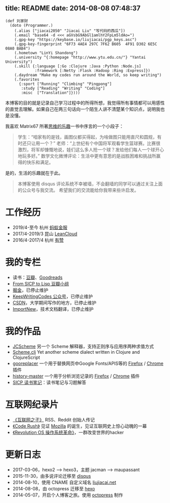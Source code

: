 title: README
date: 2014-08-08 07:48:37
---

```
(def 刘家财
  (doto (Programmer.)
    (.alias ["jiacai2050" "Jiacai Liu" "写代码的西瓜"])
    (.email "base64 -d <<< aGVsbG9AbGl1amlhY2FpLm5ldAo=")
    (.gpg-key "https://keybase.io/liujiacai/pgp_keys.asc")
    (.gpg-key-fingerprint "6F73 4AE4 297C 7F62 B605  4F91 D302 6E5C 08A0 BAB4")
    (.hometown "LinYi Shandong")
    (.university ^{:homepage "http://www.ytu.edu.cn/"} "Yantai University")
    (.skill {:language [:Go :Clojure :Java :Python :Node.js]
             :framework [:Netty :Flask :Hadoop :Ring :Express]})
    (.daydream "Make my codes run around the World, so keep writing")
    (.favorites
      {:sport ["Running" "Climbing" "Pingpong"]
       :study ["Reading" "Writing" "Coding"]
       :misc  ["Translation"]})))
```

本博客的目的就是记录自己学习过程中的所得所想，我觉得所有事情都可以用感性的直觉去理解。如果自己在两三句话向一个陌生人讲不清楚某个知识点，说明我也是没懂。

我喜欢 Matrix67 所著[思维的乐趣](http://book.douban.com/subject/10779597/)一书中序言的一个小段子：

> 学生：“咱家有的是钱，画图仪都买得起，为啥做图只能用直尺和圆规，有时还只让用一个？”
> 老师：“上世纪有个中国将军观看学生篮球赛。比赛很激烈，将军却慷慨地说，娃们这么多人抢一个球？发给他们每人一个球开心地玩多好。”
> 数学文化微博评论：生活中更有意思的是战胜困难和挑战所赢得的快乐和满足。

是的，生活的乐趣就在于此。

> 本博客使用 disqus 评论系统不幸被墙，不会翻墙的同学可以通过关注上面的公众号与我交流。
希望我们的交流能给你我带来些许启发。

工作经历
====
- 2019/4-至今   杭州 [蚂蚁金服](https://www.antfin.com)
- 2017/4-2019/3 昆山 [LeanCloud](https://leancloud.cn/)
- 2016/4-2017/4 杭州 [有赞](https://www.youzan.com/)

我的专栏
====

- 读书：[豆瓣](https://www.douban.com/people/liujiacai/)、[Goodreads](https://www.goodreads.com/user/show/79743745-jiacai-liu)
- [From SICP to Lisp 豆瓣小组](https://www.douban.com/group/660788)
- [掘金](https://gold.xitu.io/user/57c2431b165abd00665ee39f)，已停止维护
- [KeepWritingCodes 公众号](http://weixin.sogou.com/weixin?query=keepwritingcodes)，已停止维护
- [CSDN](http://blog.csdn.net/jiacai2050)，大学期间写作的地方，已停止维护
- [ImportNew](http://www.importnew.com/author/liujiacai)，技术文档翻译，已停止维护

我的作品
====

- [JCScheme](https://github.com/jiacai2050/JCScheme) 另一个 Scheme 解释器，支持正则序与应用序两种求值方式
- [Scheme.clj](http://liujiacai.net/scheme.clj/) Yet another scheme dialect written in Clojure and ClojureScript
- [gooreplacer](http://liujiacai.net/gooreplacer) 一个用于替换网页中Google Fonts/APIS等的 [Firefox](https://addons.mozilla.org/zh-CN/firefox/addon/gooreplacer/) / [Chrome](https://chrome.google.com/webstore/detail/jnlkjeecojckkigmchmfoigphmgkgbip) 插件
- [history-master](https://github.com/jiacai2050/history-master) 一个用于分析浏览记录的  [Firefox](https://addons.mozilla.org/firefox/addon/advanced-history/) / [Chrome](https://chrome.google.com/webstore/detail/advanced-history/mkfgjjeggnmkbobjmelbjhdchcoadnin) 插件
- [SICP 读书笔记](https://github.com/jiacai2050/sicp)：读书笔记与习题解答

互联网纪录片
====

* [《互联网之子》](http://www.tudou.com/programs/view/jefojo_-HjQ/&lvt=76) RSS、Reddit 创始人传记
* [《Code Rush》](http://v.youku.com/v_show/id_XNjA2NDI2MTUy.html) 见证 [Mozilla](/blog/2014/09/14/mozilla-history/) 的诞生，见证互联网史上惊心动魄的一幕
* [《Revolution OS 操作系统革命》](http://www.tudou.com/programs/view/lCsZxfWXJ0k/)，一群改变世界的hacker

更新日志
====

- 2017-03-06，hexo2 --> hexo3，主题 jacman --> maupassant
- 2015-11-30，由多说评论迁移至 [disqus](https://disqus.com/)
- 2014-08-10，使用 CNAME 自定义域名 [liujiacai.net](http://liujiacai.net)
- 2014-08-08，由 octopress 迁移至 [hexo](https://hexo.io/)
- 2014-05-07，开启个人博客之旅。使用 [octopress](http://octopress.org/) 制作
